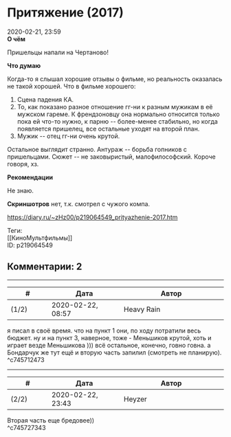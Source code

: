 Притяжение (2017)
=================

  
2020-02-21, 23:59  
  **О чём**    
   
 Пришельцы напали на Чертаново!   
   
  **Что думаю**    
   
 Когда-то я слышал хорошие отзывы о фильме, но реальность оказалась не такой хорошей. Что в фильме хорошего:   
 1. Сцена падения КА.   
 2. То, как показано разное отношение гг-ни к разным мужикам в её мужском гареме. К френдзоновцу она нормально относится только пока ей что-то нужно, к парню -- более-менее стабильно, но когда появляется пришелец, все остальные уходят на второй план.   
 3. Мужик -- отец гг-ни очень крутой.   
   
 Остальное выглядит странно. Антураж -- борьба гопников с пришельцами. Сюжет -- не заковыристый, малофилософский. Короче говоря, хз.   
   
  **Рекомендации**    
   
 Не знаю.   
   
  **Скриншотров**  нет, т.к. смотрел с чужого компа.   
  
<https://diary.ru/~zHz00/p219064549_prityazhenie-2017.htm>  
  
Теги:  
[[КиноМультфильмы]]  
ID: p219064549  


Комментарии: 2
--------------

  


---



|         #         |              Дата              |                     Автор                     |           ID           |
| --- | --- | --- | --- |
| (1/2) | 2020-02-22, 08:57 | Heavy Rain | c745712473 |

  
 я писал в своё время. что на пункт 1 они, по ходу потратили весь бюджет. ну и на пункт 3, наверное, тоже - Меньшиков крутой, хоть и играет везде Меньшикова ))) всё остальное, конечно, говно говна. а Бондарчук же тут ещё и вторую часть запилил (смотреть не планирую).   
 ^c745712473

---



|         #         |              Дата              |                     Автор                     |           ID           |
| --- | --- | --- | --- |
| (2/2) | 2020-02-22, 23:43 | Heyzer | c745727343 |

  
 Вторая часть еще бредовее))   
 ^c745727343